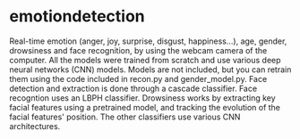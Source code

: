 # emotiondetection

Real-time emotion (anger, joy, surprise, disgust, happiness...), age, gender, drowsiness and face recognition, by using the webcam camera of the computer.
All the models were trained from scratch and use various deep neural networks (CNN) models. Models are not included, but you can retrain them using the code included in recon.py and gender_model.py.
Face detection and extraction is done through a cascade classifier. Face recogntion uses an LBPH classifier. Drowsiness works by extracting key facial features using a pretrained model, and tracking the evolution of the facial features' position. The other classifiers use various CNN architectures.
